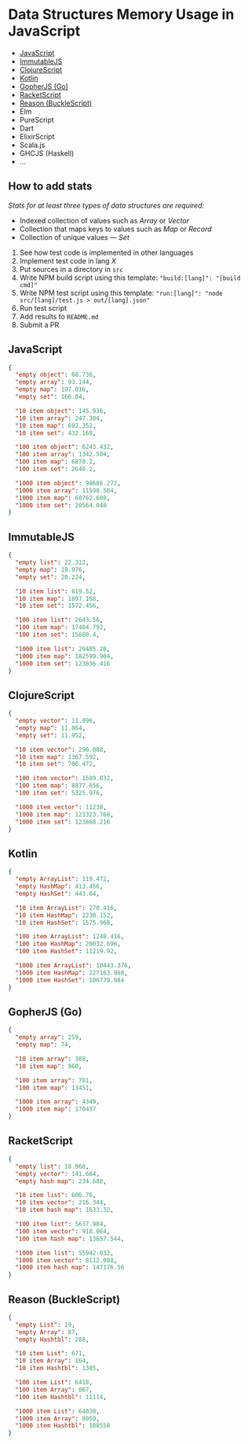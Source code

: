 # Data Structures Memory Usage in JavaScript

- [JavaScript](#javascript)
- [ImmutableJS](#immutablejs)
- [ClojureScript](#clojurescript)
- [Kotlin](#kotlin)
- [GopherJS (Go)](#gopherjs-go)
- [RacketScript](#racketscript)
- [Reason (BuckleScript)](#reason-bucklescript)
- Elm
- PureScript
- Dart
- ElixirScript
- Scala.js
- GHCJS (Haskell)
- ...

## How to add stats

_Stats for at least three types of data structures are required:_
- Indexed collection of values such as _Array_ or _Vector_
- Collection that maps keys to values such as _Map_ or _Record_
- Collection of unique values — _Set_


1. See how test code is implemented in other languages
2. Implement test code in lang _X_
3. Put sources in a directory in `src`
4. Write NPM build script using this template: `"build:[lang]": "[build cmd]"`
5. Write NPM test script using this template: `"run:[lang]": "node src/[lang]/test.js > out/[lang].json"`
6. Run test script
7. Add results to `README.md`
8. Submit a PR

## JavaScript
```json
{
  "empty object": 68.736,
  "empty array": 93.144,
  "empty map": 197.016,
  "empty set": 166.04,

  "10 item object": 145.936,
  "10 item array": 247.304,
  "10 item map": 882.352,
  "10 item set": 432.168,

  "100 item object": 6243.432,
  "100 item array": 1342.584,
  "100 item map": 6870.2,
  "100 item set": 2646.2,

  "1000 item object": 98686.272,
  "1000 item array": 11598.584,
  "1000 item map": 60762.608,
  "1000 item set": 20564.048
}
```

## ImmutableJS
```json
{
  "empty list": 22.312,
  "empty map": 19.976,
  "empty set": 20.224,

  "10 item list": 619.52,
  "10 item map": 1897.168,
  "10 item set": 1572.456,

  "100 item list": 2643.56,
  "100 item map": 17404.792,
  "100 item set": 15680.4,

  "1000 item list": 20485.28,
  "1000 item map": 182599.904,
  "1000 item set": 123836.416
}
```

## ClojureScript
```json
{
  "empty vector": 11.096,
  "empty map": 11.864,
  "empty set": 11.952,

  "10 item vector": 298.088,
  "10 item map": 1367.592,
  "10 item set": 706.472,

  "100 item vector": 1589.032,
  "100 item map": 8877.656,
  "100 item set": 5325.976,

  "1000 item vector": 11238,
  "1000 item map": 121323.768,
  "1000 item set": 123868.216
}
```

## Kotlin
```json
{
  "empty ArrayList": 119.472,
  "empty HashMap": 413.456,
  "empty HashSet": 443.84,

  "10 item ArrayList": 270.416,
  "10 item HashMap": 2230.152,
  "10 item HashSet": 1575.968,

  "100 item ArrayList": 1248.416,
  "100 item HashMap": 20032.696,
  "100 item HashSet": 11219.92,

  "1000 item ArrayList": 10443.376,
  "1000 item HashMap": 227163.968,
  "1000 item HashSet": 106779.984
}
```

## GopherJS (Go)
```json
{
  "empty array": 259,
  "empty map": 74,

  "10 item array": 388,
  "10 item map": 960,

  "100 item array": 781,
  "100 item map": 13451,

  "1000 item array": 4349,
  "1000 item map": 170437
}
```

## RacketScript
```json
{
  "empty list": 18.968,
  "empty vector": 141.664,
  "empty hash map": 234.688,

  "10 item list": 606.76,
  "10 item vector": 216.344,
  "10 item hash map": 1633.32,

  "100 item list": 5637.984,
  "100 item vector": 918.064,
  "100 item hash map": 13657.544,

  "1000 item list": 55942.032,
  "1000 item vector": 8112.088,
  "1000 item hash map": 147176.56
}
```

## Reason (BuckleScript)
```json
{
  "empty List": 19,
  "empty Array": 87,
  "empty Hashtbl": 288,

  "10 item List": 671,
  "10 item Array": 164,
  "10 item Hashtbl": 1385,

  "100 item List": 6418,
  "100 item Array": 867,
  "100 item Hashtbl": 11114,

  "1000 item List": 64038,
  "1000 item Array": 8059,
  "1000 item Hashtbl": 108558
}
```
